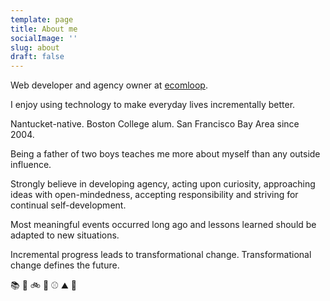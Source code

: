 ```yaml
---
template: page
title: About me
socialImage: ''
slug: about
draft: false
---
```

Web developer and agency owner at [ecomloop](https://ecomloop.com).

I enjoy using technology to make everyday lives incrementally better.

Nantucket-native. Boston College alum. San Francisco Bay Area since 2004.

Being a father of two boys teaches me more about myself than any outside influence.

Strongly believe in developing agency, acting upon curiosity, approaching ideas with open-mindedness, accepting responsibility and striving for continual self-development.

Most meaningful events occurred long ago and lessons learned should be adapted to new situations.

Incremental progress leads to transformational change. Transformational change defines the future.  

:books: :ski: :bike: :tennis: :baseball: :mountain: :pencil:


![]()
